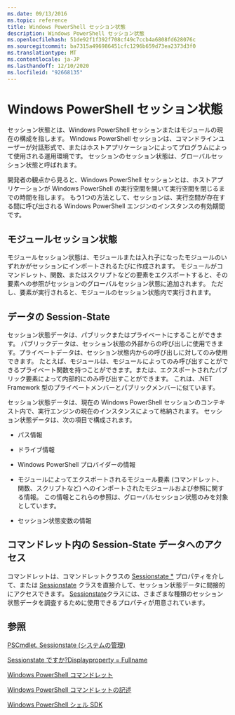 ```yaml
---
ms.date: 09/13/2016
ms.topic: reference
title: Windows PowerShell セッション状態
description: Windows PowerShell セッション状態
ms.openlocfilehash: 51de92f1f392f708cf49c7ccb4a6808fd628076c
ms.sourcegitcommit: ba7315a496986451cfc1296b659d73ea2373d3f0
ms.translationtype: MT
ms.contentlocale: ja-JP
ms.lasthandoff: 12/10/2020
ms.locfileid: "92668135"
---
```

# <a name="windows-powershell-session-state"></a>Windows PowerShell セッション状態

セッション状態とは、Windows PowerShell セッションまたはモジュールの現在の構成を指します。 Windows PowerShell セッションは、コマンドラインユーザーが対話形式で、またはホストアプリケーションによってプログラムによって使用される運用環境です。 セッションのセッション状態は、グローバルセッション状態と呼ばれます。

開発者の観点から見ると、Windows PowerShell セッションとは、ホストアプリケーションが Windows PowerShell の実行空間を開いて実行空間を閉じるまでの時間を指します。 もう1つの方法として、セッションは、実行空間が存在する間に呼び出される Windows PowerShell エンジンのインスタンスの有効期間です。

## <a name="module-session-state"></a>モジュールセッション状態

モジュールセッション状態は、モジュールまたは入れ子になったモジュールのいずれかがセッションにインポートされるたびに作成されます。 モジュールがコマンドレット、関数、またはスクリプトなどの要素をエクスポートすると、その要素への参照がセッションのグローバルセッション状態に追加されます。 ただし、要素が実行されると、モジュールのセッション状態内で実行されます。

## <a name="session-state-data"></a>データの Session-State

セッション状態データは、パブリックまたはプライベートにすることができます。 パブリックデータは、セッション状態の外部からの呼び出しに使用できます。プライベートデータは、セッション状態内からの呼び出しに対してのみ使用できます。 たとえば、モジュールは、モジュールによってのみ呼び出すことができるプライベート関数を持つことができます。または、エクスポートされたパブリック要素によって内部的にのみ呼び出すことができます。 これは、.NET Framework 型のプライベートメンバーとパブリックメンバーに似ています。

セッション状態データは、現在の Windows PowerShell セッションのコンテキスト内で、実行エンジンの現在のインスタンスによって格納されます。 セッション状態データは、次の項目で構成されます。

- パス情報

- ドライブ情報

- Windows PowerShell プロバイダーの情報

- モジュールによってエクスポートされるモジュール要素 (コマンドレット、関数、スクリプトなど) へのインポートされたモジュールおよび参照に関する情報。 この情報とこれらの参照は、グローバルセッション状態のみを対象としています。

- セッション状態変数の情報

## <a name="accessing-session-state-data-within-cmdlets"></a>コマンドレット内の Session-State データへのアクセス

コマンドレットは、コマンドレットクラスの [Sessionstate *](/dotnet/api/System.Management.Automation.PSCmdlet.SessionState) プロパティを介して、または [Sessionstate](/dotnet/api/System.Management.Automation.SessionState) クラスを直接介して、セッション状態データに間接的にアクセスできます。 [Sessionstate](/dotnet/api/System.Management.Automation.SessionState)クラスには、さまざまな種類のセッション状態データを調査するために使用できるプロパティが用意されています。

## <a name="see-also"></a>参照

[PSCmdlet. Sessionstate (システムの管理)](/dotnet/api/System.Management.Automation.PSCmdlet.SessionState)

[Sessionstate ですか?Displayproperty = Fullname](/dotnet/api/System.Management.Automation.SessionState)

[Windows PowerShell コマンドレット](./cmdlet-overview.md)

[Windows PowerShell コマンドレットの記述](./writing-a-windows-powershell-cmdlet.md)

[Windows PowerShell シェル SDK](../windows-powershell-reference.md)

